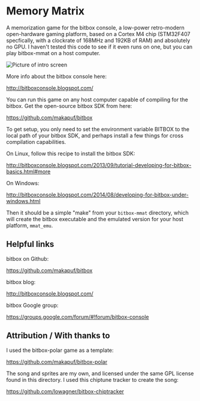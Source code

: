 # Memory Matrix

A memorization game for the bitbox console, a low-power retro-modern open-hardware 
gaming platform, based on a Cortex M4 chip (STM32F407 specfically, with a clockrate
of 168MHz and 192KB of RAM) and absolutely no GPU.  I haven't tested this code
to see if it even runs on one, but you can play bitbox-mmat on a host computer.

![Picture of intro screen](http://lowagner.github.io/i/mmat.gif)

More info about the bitbox console here:

http://bitboxconsole.blogspot.com/

You can run this game on any host computer capable of compiling for the bitbox.  Get
the open-source bitbox SDK from here:

https://github.com/makapuf/bitbox

To get setup, you only need to set the environment variable BITBOX to the local path
of your bitbox SDK, and perhaps install a few things for cross compilation capabilities.

On Linux, follow this recipe to install the bitbox SDK:

http://bitboxconsole.blogspot.com/2013/09/tutorial-developing-for-bitbox-basics.html#more

On Windows:

http://bitboxconsole.blogspot.com/2014/08/developing-for-bitbox-under-windows.html

Then it should be a simple "make" from your `bitbox-mmat` directory, which will
create the bitbox executable and the emulated version for your host platform,
`mmat_emu`.


## Helpful links

bitbox on Github:

https://github.com/makapuf/bitbox

bitbox blog:  

http://bitboxconsole.blogspot.com/

bitbox Google group:

https://groups.google.com/forum/#!forum/bitbox-console


## Attribution / With thanks to

I used the bitbox-polar game as a template:

https://github.com/makapuf/bitbox-polar 

The song and sprites are my own, and licensed under 
the same GPL license found in this directory.  I used
this chiptune tracker to create the song:

https://github.com/lowagner/bitbox-chiptracker
